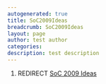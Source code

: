 ```yaml
---
autogenerated: true
title: SoC2009Ideas
breadcrumb: SoC2009Ideas
layout: page
author: test author
categories: 
description: test description
---
```


1.  REDIRECT [SoC 2009 Ideas](SoC_2009_Ideas "wikilink")
